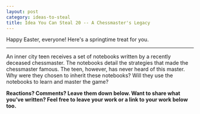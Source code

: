 ```yaml
---
layout: post
category: ideas-to-steal
title: Idea You Can Steal 20 -- A Chessmaster's Legacy
---
```


Happy Easter, everyone! Here's a springtime treat for you.

<!--excerpt-->

----------------------------

An inner city teen receives a set of notebooks written by a recently deceased chessmaster. The notebooks detail the strategies that made the chessmaster famous. The teen, however, has never heard of this master. Why were they chosen to inherit these notebooks? Will they use the notebooks to learn and master the game?

**Reactions? Comments? Leave them down below. Want to share what you’ve written? Feel free to leave your work or a link to your work below too.**
